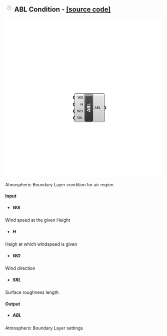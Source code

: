 ## ![](../../images/icons/ABL_Condition.png) ABL Condition - [[source code]](https://github.com/Eddy3D-Dev/Eddy3D/tree/dev/ABL%20Condition.cs)

![](../../images/components/ABL_Condition.png)

Atmospheric Boundary Layer condition for air region

#### Input
* ##### WS 
Wind speed at the given Height
* ##### H 
Heigh at which windspeed is given
* ##### WD 
Wind direction
* ##### SRL 
Surface roughness length

#### Output
* ##### ABL
Atmospheric Boundary Layer settings